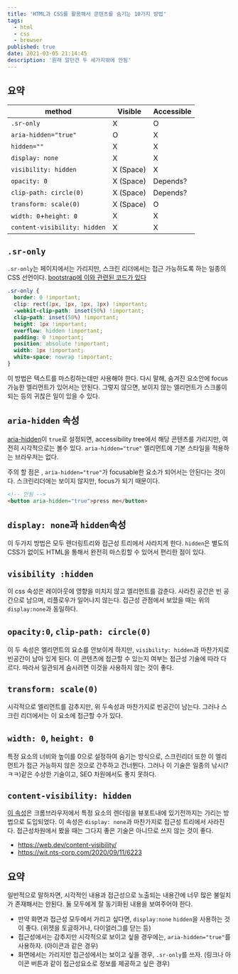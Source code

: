 ```yaml
---
title: 'HTML과 CSS를 활용해서 콘텐츠를 숨기는 10가지 방법'
tags:
  - html
  - css
  - browser
published: true
date: 2021-03-05 21:14:45
description: '원래 알던건 두 세가지밖에 안됨'
---
```


## 요약

|            method            	| Visible   	| Accessible 	|
|------------------------------	|-----------	|------------	|
| `.sr-only`                   	| X         	| O          	|
| `aria-hidden="true"`         	| O         	| X          	|
| `hidden=""`                  	| X         	| X          	|
| `display: none`              	| X         	| X          	|
| `visibility: hidden`         	| X (Space) 	| X          	|
| `opacity: 0`                 	| X (Space) 	| Depends?   	|
| `clip-path: circle(0)`       	| X (Space) 	| Depends?   	|
| `transform: scale(0)`        	| X (Space) 	| O          	|
| `width: 0`+`height: 0`       	| X         	| X          	|
| `content-visibility: hidden` 	| X         	| X          	|

## `.sr-only`

`.sr-only`는 페이지에서는 가리지만, 스크린 리더에서는 접근 가능하도록 하는 일종의 CSS 선언이다. [bootstrap에 이와 관련된 코드가 있다](https://getbootstrap.com/docs/4.0/utilities/screenreaders/)

```css
.sr-only {
  border: 0 !important;
  clip: rect(1px, 1px, 1px, 1px) !important;
  -webkit-clip-path: inset(50%) !important;
  clip-path: inset(50%) !important;
  height: 1px !important;
  overflow: hidden !important;
  padding: 0 !important;
  position: absolute !important;
  width: 1px !important;
  white-space: nowrap !important;
}
```

이 방법은 텍스트를 마스킹하는데만 사용해야 한다. 다시 말해, 숨겨진 요소안에 focus 가능한 엘리먼트가 있어서는 안된다. 그렇지 않으면, 보이지 않는 엘리먼트가 스크롤이 되는 등의 귀찮은 일이 있을 수 있다.

## `aria-hidden` 속성

[aria-hidden](https://developer.mozilla.org/en-US/docs/Web/Accessibility/ARIA/ARIA_Techniques/Using_the_aria-hidden_attribute)이 `true`로 설정되면, accessibility tree에서 해당 콘텐츠를 가리지만, 여전히 시각적으로는 볼수 있다. `aria-hidden="true"` 엘리먼트에 기본 스타일을 적용하는 브라우저는 없다.

주의 할 점은 , `aria-hidden="true"`가 focusable한 요소가 되어서는 안된다는 것이다. 스크린리더에는 보이지 않지만, focus가 되기 때문이다.

```html
<!-- 안됨 -->
<button aria-hidden="true">press me</button>
```

## `display: none`과 `hidden`속성

이 두가지 방법은 모두 렌더링트리와 접근성 트리에서 사라지게 한다. `hidden`은 별도의 CSS가 없이도 HTML을 통해서 완전히 마스킹할 수 있어서 편리한 점이 있다.

## `visibility :hidden` 

이 css 속성은 레이아웃에 영향을 미치지 않고 엘리먼트를 감춘다. 사라진 공간은 빈 공간으로 남으며, 리플로우가 일어나지 않는다. 접근성 관점에서 보았을 때는 위의 `display:none`과 동일하다.

## `opacity:0`, `clip-path: circle(0)`

이 두 속성은 엘리먼트의 요소를 안보이게 하지만, `visibility: hidden`과 마찬가지로 빈공간이 남아 있게 된다. 이 콘텐츠에 접근할 수 있는지 여부는 접근성 기술에 따라 다르다. 따라서 일관되게 숨시려면 이것을 사용하지 않는 것이 좋다.

## `transform: scale(0)`

시각적으로 엘리먼트를 감추지만, 위 두속성과 마찬가지로 빈공간이 남는다. 그러나 스크린 리더에서는 이 요소에 접근할 수가 있다.

## `width: 0`, `height: 0`

특정 요소의 너비와 높이를 0으로 설정하여 숨기는 방식으로, 스크린리더 또한 이 엘리먼트가 접근 가능하지 않은 것으로 간주하고 건너뛴다. 그러나 이 기술은 일종의 낚시(?ㅋㅋ)같은 수상한 기술이고, SEO 차원에서도 좋지 못하다.

## `content-visibility: hidden`

[이 속성](https://developer.mozilla.org/en-US/docs/Web/CSS/content-visibility)은 크롬브라우저에서 특정 요소의 렌더링을 뷰포트내에 있기전까지는 가리는 방법으로 도입되었다. 이 속성은 `display: none`과 마찬가지로 접근성 트리에서 사라진다. 접근성차원에서 봤을 때는 그다지 좋은 기술은 아니므로 쓰지 않는 것이 좋다. 

- https://web.dev/content-visibility/
- https://wit.nts-corp.com/2020/09/11/6223

## 요약

일반적으로 말하자면, 시각적인 내용과 접근성으로 노출되는 내용간에 너무 많은 불일치가 존재해서는 안된다. 둘 모두에게 잘 동기화된 내용을 보여주어야 한다.

- 만약 화면과 접근성 모두에서 가리고 싶다면, `display:none` `hidden`을 사용하는 것이 좋다. (위젯을 토글하거나, 다이얼러그를 닫는 등)
- 접근성에서는 감추지만 시각적으로 보이고 싶을 경우에는, `aria-hidden="true"`를 사용하자. (아이콘과 같은 경우)
- 화면에서는 가리지만 접근성에서는 보이고 싶을 경우, `.sr-only`를 쓰자. (링크나 아이콘 버튼과 같이 접근성요소로 정보를 제공하고 싶은 경우)

